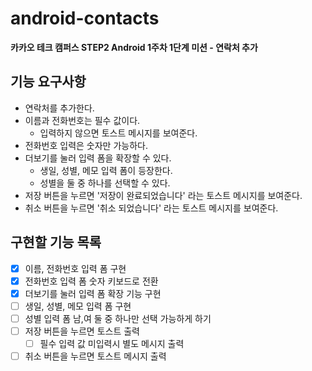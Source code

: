 # android-contacts
**카카오 테크 캠퍼스 STEP2 Android 1주차 1단계 미션 - 연락처 추가**
## 기능 요구사항
- 연락처를 추가한다.
- 이름과 전화번호는 필수 값이다.
  - 입력하지 않으면 토스트 메시지를 보여준다.
- 전화번호 입력은 숫자만 가능하다.
- 더보기를 눌러 입력 폼을 확장할 수 있다.
  - 생일, 성별, 메모 입력 폼이 등장한다.
  - 성별을 둘 중 하나를 선택할 수 있다.
- 저장 버튼을 누르면 '저장이 완료되었습니다' 라는 토스트 메시지를 보여준다.
- 취소 버튼을 누르면 '취소 되었습니다' 라는 토스트 메시지를 보여준다.
## 구현할 기능 목록
- [x] 이름, 전화번호 입력 폼 구현
- [x] 전화번호 입력 폼 숫자 키보드로 전환
- [x] 더보기를 눌러 입력 폼 확장 기능 구현
- [ ] 생일, 성별, 메모 입력 폼 구현
- [ ] 성별 입력 폼 남,여 둘 중 하나만 선택 가능하게 하기
- [ ] 저장 버튼을 누르면 토스트 출력
  - [ ] 필수 입력 값 미입력시 별도 메시지 출력
- [ ] 취소 버튼을 누르면 토스트 메시지 출력